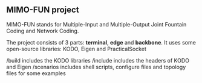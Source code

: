 ## MIMO-FUN project

MIMO-FUN stands for Multiple-Input and Multiple-Output Joint Fountain Coding and Network Coding.

The project consists of 3 parts: **terminal**, **edge** and **backbone**. It uses some open-source libraries: KODO, Eigen and PracticalSocket

/build includes the KODO libraries
/include includes the headers of KODO and Eigen
/scenarios includes shell scripts, configure files and topology files for some examples